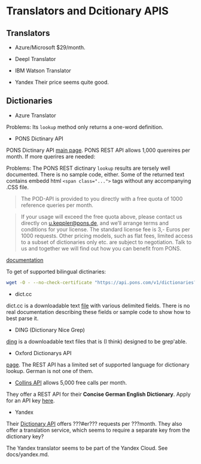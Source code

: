 # Translators and Dcitionary APIS

## Translators

- Azure/Microsoft $29/month.

- Deepl Translator 

- IBM Watson Translator

- Yandex Their price seems quite good.

## Dictionaries

- Azure Translator

Problems: Its `lookup` method only returns a one-word definition. 

- PONS Dictinary API

PONS Dictinary API [main page](https://en.pons.com/p/online-dictionary/developers/api). PONS REST API allows 1,000 quereires per month. If more querires are needed:

Problems: The PONS REST dictinary `lookup` results are tersely well documented. There is no sample code, either. Some of the returned text contains embedd html `<span class="...">` tags without any accompanying .CSS file.

> The POD-API is provided to you directly with a free quota of 1000 reference queries per month.

> If your usage will exceed the free quota above, please contact us directly on u.keppler@pons.de, and we’ll arrange terms and conditions for your license. The standard license fee is 3,- Euros per 1000 requests. 
Other pricing models, such as flat fees, limited access to a subset of dictionaries only etc. are subject to negotiation. Talk to us and together we will find out how you can benefit from PONS.

[documentation](https://en.pons.com/p/files/uploads/pons/api/api-documentation.pdf)

To get of supported bilingual dictinaries:

```bash
wget -O - --no-check-certificate "https://api.pons.com/v1/dictionaries?language=de"
```

- dict.cc 

dict.cc is a downloadable text [file](https://www1.dict.cc/translation_file_request.php?l=e) with various delimited fields. There is no real documentation describing these fields or sample code to show how to
best parse it.

- DING (Dictionary Nice Grep)

[ding](https://www-user.tu-chemnitz.de/~fri/ding/) is a downloadable text files that is (I think) designed to be grep'able.

- Oxford Dictionarys API

[page](https://developer.oxforddictionaries.com/).  The REST API has a limited set of supported language for dictionary lookup. German is not one of them.

- [Collins API](https://www.collinsdictionary.com/collins-api) allows 5,000 free calls per month. 

They offer a REST API for their **Concise German English Dictionary**. Apply for an API key [here](https://blog.collinsdictionary.com/collins-api-apply-for-a-key/).

- Yandex

Their [Dictionary API](https://yandex.com/dev/dictionary/) offers ???#er??? requests per ???month. They also offer a translation service, which seems to require a separate key from the dictionary key?

The Yandex translator seems to be part of the Yandex Cloud. See docs/yandex.md. 

